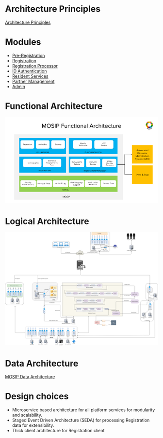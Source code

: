 # Architecture Principles
[Architecture Principles](MOSIP-Architecture-Principles.md)

# Modules

* [Pre-Registration](Pre-Registration.md)
* [Registration](Registration-Client.md)
* [Registration Processor](Registration-Processor.md)
* [ID Authentication](ID-Authentication.md)
* [Resident Services](Resident-Services.md)
* [Partner Management](Partner-Management.md)
* [Admin](Admin.md)

# Functional Architecture
![](_images/arch_diagrams/MOSIP_functional_architecture.png)

# Logical Architecture
![](_images/arch_diagrams/MOSIP_logical_architecture_v0.1.png)

# Data Architecture

[MOSIP Data Architecture](https://github.com/mosip/documentation/wiki/MOSIP-Data-Architecture.md)

# Design choices
* Microservice based architecture for all platform services for modularity and scalability.
* Staged Event Driven Architecture (SEDA) for processing Registration data for extensibility.
* Thick client architecture for Registration client

